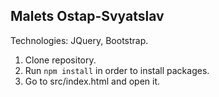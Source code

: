 ## Malets Ostap-Svyatslav

Technologies: JQuery, Bootstrap.

1. Clone repository.
2. Run `npm install` in order to install packages.
3. Go to src/index.html and open it.